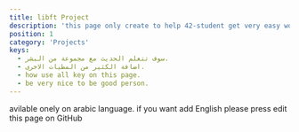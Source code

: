 ```yaml
---
title: libft Project
description: 'this page only create to help 42-student get very easy work with any thing'
position: 1
category: 'Projects'
keys:
  - سوف تتعلم الحديث مع مجموعة من البشر.
  - اضافة الكثير من المطيات الاخرى.
  - how use all key on this page.
  - be very nice to be good person.
---
```


<!-- ## ماهي المشاريع التي تساعدك على التعلم الآن؟

<list :items="keys"></list>


## Installation
to installition all project you want to ue plase use this one and keep on your maind thats all.
<alert type='danger'>dddd</alart>

## Usage.
for any point on this page you need to be honset with you self if thats help you more let me knw thats please  -->


avilable onely on arabic language. if you want add English please press edit this page on GitHub